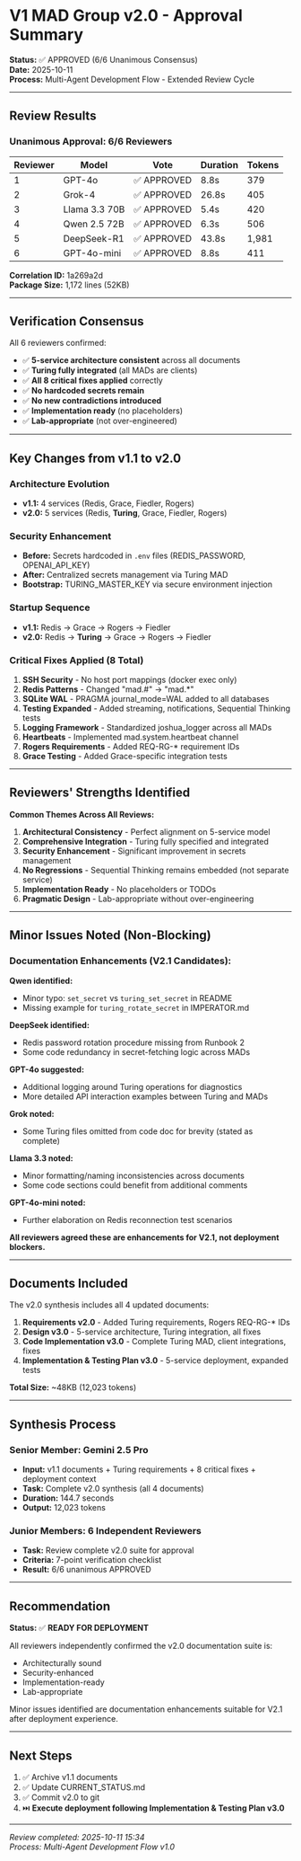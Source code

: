 # V1 MAD Group v2.0 - Approval Summary

**Status:** ✅ APPROVED (6/6 Unanimous Consensus)  
**Date:** 2025-10-11  
**Process:** Multi-Agent Development Flow - Extended Review Cycle

---

## Review Results

### Unanimous Approval: 6/6 Reviewers

| Reviewer | Model | Vote | Duration | Tokens |
|----------|-------|------|----------|--------|
| 1 | GPT-4o | ✅ APPROVED | 8.8s | 379 |
| 2 | Grok-4 | ✅ APPROVED | 26.8s | 405 |
| 3 | Llama 3.3 70B | ✅ APPROVED | 5.4s | 420 |
| 4 | Qwen 2.5 72B | ✅ APPROVED | 6.3s | 506 |
| 5 | DeepSeek-R1 | ✅ APPROVED | 43.8s | 1,981 |
| 6 | GPT-4o-mini | ✅ APPROVED | 8.8s | 411 |

**Correlation ID:** 1a269a2d  
**Package Size:** 1,172 lines (52KB)

---

## Verification Consensus

All 6 reviewers confirmed:

- ✅ **5-service architecture consistent** across all documents
- ✅ **Turing fully integrated** (all MADs are clients)
- ✅ **All 8 critical fixes applied** correctly
- ✅ **No hardcoded secrets remain**
- ✅ **No new contradictions introduced**
- ✅ **Implementation ready** (no placeholders)
- ✅ **Lab-appropriate** (not over-engineered)

---

## Key Changes from v1.1 to v2.0

### Architecture Evolution
- **v1.1:** 4 services (Redis, Grace, Fiedler, Rogers)
- **v2.0:** 5 services (Redis, **Turing**, Grace, Fiedler, Rogers)

### Security Enhancement
- **Before:** Secrets hardcoded in `.env` files (REDIS_PASSWORD, OPENAI_API_KEY)
- **After:** Centralized secrets management via Turing MAD
- **Bootstrap:** TURING_MASTER_KEY via secure environment injection

### Startup Sequence
- **v1.1:** Redis → Grace → Rogers → Fiedler
- **v2.0:** Redis → **Turing** → Grace → Rogers → Fiedler

### Critical Fixes Applied (8 Total)

1. **SSH Security** - No host port mappings (docker exec only)
2. **Redis Patterns** - Changed "mad.#" → "mad.*"
3. **SQLite WAL** - PRAGMA journal_mode=WAL added to all databases
4. **Testing Expanded** - Added streaming, notifications, Sequential Thinking tests
5. **Logging Framework** - Standardized joshua_logger across all MADs
6. **Heartbeats** - Implemented mad.system.heartbeat channel
7. **Rogers Requirements** - Added REQ-RG-* requirement IDs
8. **Grace Testing** - Added Grace-specific integration tests

---

## Reviewers' Strengths Identified

**Common Themes Across All Reviews:**

1. **Architectural Consistency** - Perfect alignment on 5-service model
2. **Comprehensive Integration** - Turing fully specified and integrated
3. **Security Enhancement** - Significant improvement in secrets management
4. **No Regressions** - Sequential Thinking remains embedded (not separate service)
5. **Implementation Ready** - No placeholders or TODOs
6. **Pragmatic Design** - Lab-appropriate without over-engineering

---

## Minor Issues Noted (Non-Blocking)

### Documentation Enhancements (V2.1 Candidates):

**Qwen identified:**
- Minor typo: `set_secret` vs `turing_set_secret` in README
- Missing example for `turing_rotate_secret` in IMPERATOR.md

**DeepSeek identified:**
- Redis password rotation procedure missing from Runbook 2
- Some code redundancy in secret-fetching logic across MADs

**GPT-4o suggested:**
- Additional logging around Turing operations for diagnostics
- More detailed API interaction examples between Turing and MADs

**Grok noted:**
- Some Turing files omitted from code doc for brevity (stated as complete)

**Llama 3.3 noted:**
- Minor formatting/naming inconsistencies across documents
- Some code sections could benefit from additional comments

**GPT-4o-mini noted:**
- Further elaboration on Redis reconnection test scenarios

**All reviewers agreed these are enhancements for V2.1, not deployment blockers.**

---

## Documents Included

The v2.0 synthesis includes all 4 updated documents:

1. **Requirements v2.0** - Added Turing requirements, Rogers REQ-RG-* IDs
2. **Design v3.0** - 5-service architecture, Turing integration, all fixes
3. **Code Implementation v3.0** - Complete Turing MAD, client integrations, fixes
4. **Implementation & Testing Plan v3.0** - 5-service deployment, expanded tests

**Total Size:** ~48KB (12,023 tokens)

---

## Synthesis Process

### Senior Member: Gemini 2.5 Pro
- **Input:** v1.1 documents + Turing requirements + 8 critical fixes + deployment context
- **Task:** Complete v2.0 synthesis (all 4 documents)
- **Duration:** 144.7 seconds
- **Output:** 12,023 tokens

### Junior Members: 6 Independent Reviewers
- **Task:** Review complete v2.0 suite for approval
- **Criteria:** 7-point verification checklist
- **Result:** 6/6 unanimous APPROVED

---

## Recommendation

**Status:** ✅ **READY FOR DEPLOYMENT**

All reviewers independently confirmed the v2.0 documentation suite is:
- Architecturally sound
- Security-enhanced
- Implementation-ready
- Lab-appropriate

Minor issues identified are documentation enhancements suitable for V2.1 after deployment experience.

---

## Next Steps

1. ✅ Archive v1.1 documents
2. ✅ Update CURRENT_STATUS.md
3. ✅ Commit v2.0 to git
4. ⏭️ **Execute deployment following Implementation & Testing Plan v3.0**

---

*Review completed: 2025-10-11 15:34*  
*Process: Multi-Agent Development Flow v1.0*
